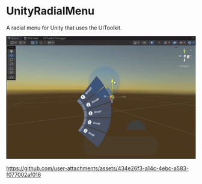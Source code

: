 # UnityRadialMenu

A radial menu for Unity that uses the UIToolkit. 


![i](https://github.com/sidequestlegend/UnityRadialMenu/blob/main/preview2.gif?raw=true)

https://github.com/user-attachments/assets/434e26f3-a14c-4ebc-a583-f077002af016
